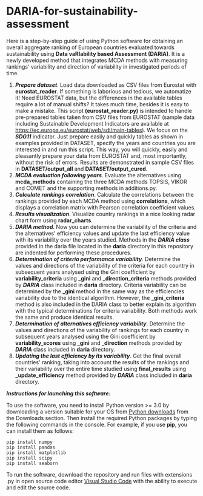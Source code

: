 # DARIA-for-sustainability-assessment
Here is a step-by-step guide of using Python software for obtaining an overall aggregate ranking of European countries evaluated towards sustainability using **Data vaRIability based Assessment (DARIA)**. It is a newly developed method that integrates MCDA methods with measuring rankings' variability and direction of variability in investigated periods of time.
1. ***Prepare dataset***. Load data downloaded as CSV files from Eurostat with **eurostat_reader**.
If something is laborious and tedious, we automatize it! Need EUROSTAT data, but the differences in the available tables require a lot of manual shifts? It takes much time, besides it is easy to make a mistake. This script **(eurostat_reader.py)** is intended to handle pre-prepared tables taken from CSV files from EUROSTAT (sample data including Sustainable Development Indicators are available at https://ec.europa.eu/eurostat/web/sdi/main-tables). We focus on the **_SDG11_** indicator. Just prepare easily and quickly tables as shown in examples provided in DATASET, specify the years and countries you are interested in and run this script. This way, you will quickly, easily and pleasantly prepare your data from EUROSTAT and, most importantly, without the risk of errors. Results are demonstrated in sample CSV files in **DATASET/output_all** and **DATASET/output_cured**.
2. ***MCDA evaluation following years***. Evaluate the alternatives using **mcda_methods** containing the three MCDA methods TOPSIS, VIKOR and COMET and the supporting methods in additions.py.
3. ***Calculate rankings correlation***. Calculate the correlations between the rankings provided by each MCDA method using **correlations**, which displays a correlation matrix with Pearson correlation coefficient values.
4. ***Results visualization***. Visualize country rankings in a nice looking radar chart form using **radar_charts**.
5. ***DARIA method***. Now you can determine the variability of the criteria and the alternatives' efficiency values and update the last efficiency value with its variability over the years studied. Methods in the **_DARIA class_** provided in the daria file located in the **daria** directory in this repository are indented for performing these procedures.
6. ***Determination of criteria performance variability***. Determine the values and directions of the variability of the criteria for each country in subsequent years analysed using the Gini coefficient by **variability_criteria** using **_gini** and **_direction_criteria** methods provided by **_DARIA_** class included in **daria** directory. Criteria variability can be determined by the **_gini** method in the same way as the efficiencies variability due to the identical algorithm. However, the **_gini_criteria** method is also included in the DARIA class to better explain its algorithm with the typical determinations for criteria variability. Both methods work the same and produce identical results.
7. ***Determination of alternatives efficiency variability***. Determine the values and directions of the variability of rankings for each country in subsequent years analysed using the Gini coefficient by **variability_scores** using **_gini** and **_direction** methods provided by **_DARIA_** class included in **daria** directory.
8. ***Updating the last efficiency by its variability***. Get the final overall countries' ranking, taking into account the results of the rankings and their variability over the entire time studied using **final_results** using **_update_efficiency** method provided by **_DARIA_** class included in **daria** directory.

**_Instructions for launching this software:_**

To use the software, you need to install Python version >= 3.0 by downloading a version suitable for your OS from [Python downloads](https://www.python.org/downloads/) from the Downloads section.
Then install the required Python packages by typing the following commands in the console. For example, if you use **pip**, you can install them as follows:
```
pip install numpy
pip install pandas
pip install matplotlib
pip install scipy
pip install seaborn
```
To run the software, download the repository and run files with extensions .py in open source code editor [Visual Studio Code](https://code.visualstudio.com/download) with the ability to execute and edit the source code.
